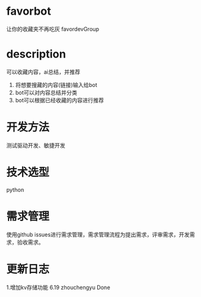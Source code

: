 # favorbot
让你的收藏夹不再吃灰
favordevGroup

# description
可以收藏内容，ai总结，并推荐

1. 将想要搜藏的内容(链接)输入给bot
2. bot可以对内容总结并分类
3. bot可以根据已经收藏的内容进行推荐

# 开发方法
测试驱动开发、敏捷开发

# 技术选型
python

# 需求管理
使用github issues进行需求管理，需求管理流程为提出需求，评审需求，开发需求，验收需求。

# 更新日志
1.增加kv存储功能 6.19 zhouchengyu Done
